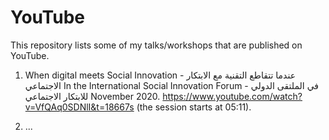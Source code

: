 # YouTube
This repository lists some of my talks/workshops that are published on YouTube. 

1. When digital meets Social Innovation - عندما تتقاطع التقنية مع الابتكار الاجتماعي
   In the International Social Innovation Forum - في الملتقى الدولي للابتكار الاجتماعي
   November 2020.
   https://www.youtube.com/watch?v=VfQAq0SDNlI&t=18667s (the session starts at 05:11).
  
2. ...
